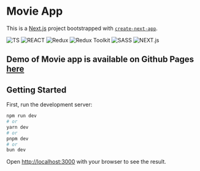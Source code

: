 # Movie App

This is a [Next.js](https://nextjs.org/) project bootstrapped with [`create-next-app`](https://github.com/vercel/next.js/tree/canary/packages/create-next-app).

![TS](https://img.shields.io/badge/TypeScript-F7DF1E?style=for-the-badge&logo=typescript&logoColor=black)
![REACT](https://img.shields.io/badge/react-%2320232a.svg?style=for-the-badge&logo=react&logoColor=%2361DAFB)
![Redux](https://img.shields.io/badge/redux-%23593d88.svg?style=for-the-badge&logo=redux&logoColor=white)
![Redux Toolkit](https://img.shields.io/badge/Redux_Toolkit-303540?style=for-the-badge&logo=redux&logoColor=61DAFB)
![SASS](https://img.shields.io/badge/SASS-hotpink.svg?style=for-the-badge&logo=SASS&logoColor=white)
![NEXT.js](https://img.shields.io/badge/Next-black?style=for-the-badge&logo=next.js&logoColor=white)

## Demo of Movie app is available on Github Pages [here](https://movie-app-next-l16ph53uo-zhannazucher.vercel.app)

## Getting Started

First, run the development server:

```bash
npm run dev
# or
yarn dev
# or
pnpm dev
# or
bun dev
```

Open [http://localhost:3000](http://localhost:3000) with your browser to see the result.
